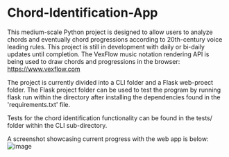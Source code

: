 # Chord-Identification-App

This medium-scale Python project is designed to allow users to analyze chords and eventually chord progressions according to 20th-century voice leading rules. This project is still in development with daily or bi-daily updates until completion. The VexFlow music notation rendering API is being used to draw chords and progressions in the browser: https://www.vexflow.com

The project is currently divided into a CLI folder and a Flask web-proect folder. The Flask project folder can be used to test the program by running flask run within the directory after installing the dependencies found in the 'requirements.txt' file. 

Tests for the chord identification functionality can be found in the tests/ folder within the CLI sub-directory. 

A screenshot showcasing current progress with the web app is below:
![image](https://user-images.githubusercontent.com/10410051/115084168-764ed580-9ed6-11eb-8fd6-a9c9b6b45575.png)
